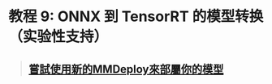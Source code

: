 # 教程 9: ONNX 到 TensorRT 的模型转换（实验性支持）


> ## [嘗試使用新的MMDeploy來部屬你的模型](https://mmdeploy.readthedocs.io/)

